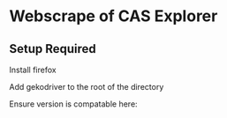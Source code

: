 # Webscrape of CAS Explorer

## Setup Required

Install firefox

Add gekodriver to the root of the directory

Ensure version is compatable here:


